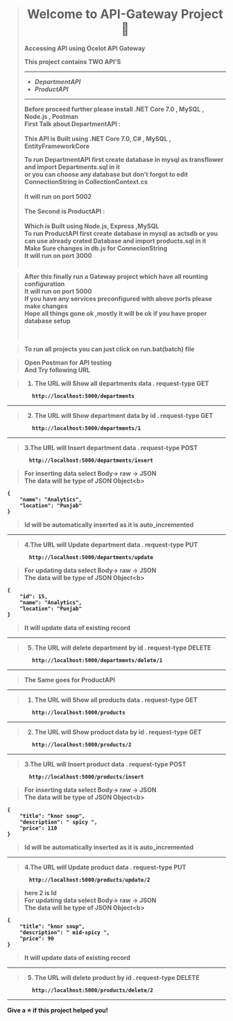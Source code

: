 ><h1 align="center">Welcome to API-Gateway Project👋</h1>
><b>
> Accessing API using Ocelot API Gateway <br>
>
> This project contains **TWO API'S**
> <hr>
>
>  - ***DepartmentAPI*** <br>
>  - ***ProductAPI*** 
> <hr>
> Before proceed further please install <b>.NET Core 7.0 , MySQL , Node.js , Postman</b><br>
> First Talk about <b>DepartmentAPI :</b> <br><br>
> This API is Built using   <b>.NET Core 7.0, C# , MySQL , EntityFrameworkCore </b><br>
>
> To run <b>DepartmentAPI</b> first create database in mysql as <b>transflower</b> and import <b>Departments.sql </b> in it<br>
> or you can choose any database but don't forgot to edit <b> ConnectionString </b> in **CollectionContext.cs**   <br><br>
> It will run on port **5002**<br><br>
> The Second is <b>ProductAPI :</b> <br><br>
> Which is Built using   <b> Node.js, Express ,MySQL </b><br>
> To run <b>ProductAPI</b> first create database in mysql as <b>actsdb</b> or you can use already crated Database and import <b>products.sql </b> in it<br>
> Make Sure changes in db.js for ConnecionString <br> 
> It will run on port **3000**<br><br>
   
> After this  finally run a Gateway project which have all rounting configuration<br>
> It will run on port **5000**<br>
> If you have any services preconfigured with above ports please make changes<br>
> Hope all things gone ok ,mostly it will be ok if you have proper database setup<br><br><br>
   
> To run all projects you can just click on run.bat(batch) file  
   
> Open <b>Postman</b> for <b> API </b> testing <br>
> And Try following URL <br>

> 1. The URL will Show all departments data . request-type GET
```console
        http://localhost:5000/departments
```


<hr>

> 2. The URL will Show  department data by id . request-type GET

```console
        http://localhost:5000/departments/1
```

<hr>

> 3.The URL will Insert  department data  . request-type POST

```console
       http://localhost:5000/departments/insert
```
> For inserting data select Body-> raw -> JSON <br>
> The data will be type of <b> JSON Object<b<b>>

```console
{
    "name": "Analytics",
    "location": "Punjab"
}
```
> Id  will be automatically inserted as it is auto_incremented

<hr>

> 4.The URL will Update  department data  . request-type PUT

```console
       http://localhost:5000/departments/update
```
> For updating data select Body-> raw -> JSON <br>
> The data will be type of <b> JSON Object<b<b>>

```console
{  
    "id": 15,
    "name": "Analytics",
    "location": "Punjab"
}
```

> It will update data of existing record
<hr>

> 5. The URL will delete  department  by id . request-type  DELETE

```console
        http://localhost:5000/departments/delete/1
```

<hr>

>The Same goes for <b>ProductAPI<b>

<hr>

> 1. The URL will Show all products data . request-type GET
```console
        http://localhost:5000/products
```


<hr>

> 2. The URL will Show  product data by id . request-type GET

```console
        http://localhost:5000/products/2
```

<hr>

> 3.The URL will Insert  product data  . request-type POST

```console
       http://localhost:5000/products/insert
```
> For inserting data select Body-> raw -> JSON <br>
> The data will be type of <b> JSON Object<b<b>>

```console
{  
    "title": "knor soup",
    "description": " spicy ",
    "price": 110
}
```
> Id  will be automatically inserted as it is auto_incremented

<hr>

> 4.The URL will Update  product data  . request-type PUT

```console
       http://localhost:5000/products/update/2
```
> here 2 is Id<br>
> For updating data select Body-> raw -> JSON <br>
> The data will be type of <b> JSON Object<b<b>>

```console
{  
    "title": "knor soup",
    "description": " mid-spicy ",
    "price": 90
}
```

> It will update data of existing record
<hr>

> 5. The URL will delete  product  by id . request-type  DELETE

```console
        http://localhost:5000/products/delete/2
```

<hr>




Give a ⭐️ if this project helped you!


